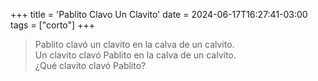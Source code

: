 +++
title = 'Pablito Clavo Un Clavito'
date = 2024-06-17T16:27:41-03:00
tags = ["corto"]
+++

> Pablito clavó un clavito en la calva de un calvito.<br>
> Un clavito clavó Pablito en la calva de un calvito.<br>
> ¿Qué clavito clavó Pablito?

<!--more-->

